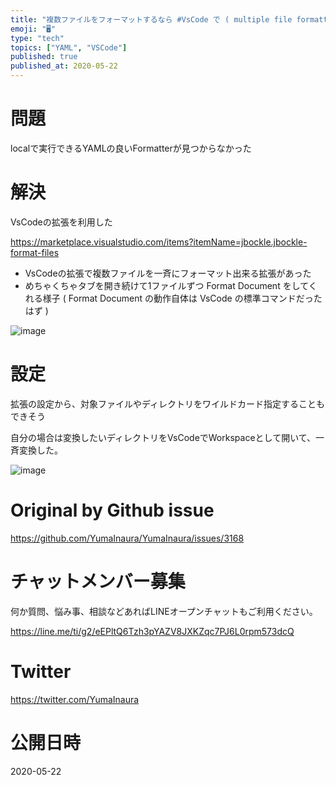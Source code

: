 ```yaml
---
title: "複数ファイルをフォーマットするなら #VsCode で ( multiple file formatter ) ( #YAML )"
emoji: "🖥"
type: "tech"
topics: ["YAML", "VSCode"]
published: true
published_at: 2020-05-22
---
```


# 問題

localで実行できるYAMLの良いFormatterが見つからなかった

# 解決

VsCodeの拡張を利用した

https://marketplace.visualstudio.com/items?itemName=jbockle.jbockle-format-files

- VsCodeの拡張で複数ファイルを一斉にフォーマット出来る拡張があった
- めちゃくちゃタブを開き続けて1ファイルずつ  Format Document をしてくれる様子 ( Format Document の動作自体は VsCode の標準コマンドだったはず )

![image](https://user-images.githubusercontent.com/13635059/82519082-cc4aba00-9b5b-11ea-952d-8e28486e124b.png)

# 設定

拡張の設定から、対象ファイルやディレクトリをワイルドカード指定することもできそう

 自分の場合は変換したいディレクトリをVsCodeでWorkspaceとして開いて、一斉変換した。


![image](https://user-images.githubusercontent.com/13635059/82519315-55fa8780-9b5c-11ea-996d-26114138eb31.png)


# Original by Github issue

https://github.com/YumaInaura/YumaInaura/issues/3168











<!-- Update From Qiita API -->

# チャットメンバー募集


何か質問、悩み事、相談などあればLINEオープンチャットもご利用ください。

https://line.me/ti/g2/eEPltQ6Tzh3pYAZV8JXKZqc7PJ6L0rpm573dcQ





# Twitter


https://twitter.com/YumaInaura


<!-- Update From Qiita API -->



# 公開日時

2020-05-22
